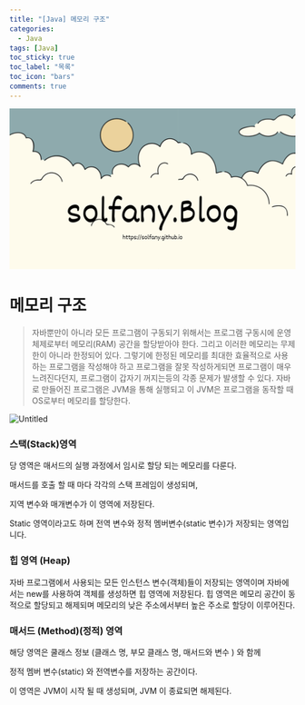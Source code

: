 ```yaml
---
title: "[Java] 메모리 구조"
categories:
  - Java
tags: [Java]
toc_sticky: true
toc_label: "목록"
toc_icon: "bars"
comments: true
---
```


![Untitled](https://github.com/solfany/solfany.github.io/blob/master/blog/blog-main/1.png?raw=true)

# 메모리 구조

> 자바뿐만이 아니라 모든 프로그램이 구동되기 위해서는 프로그램 구동시에 운영체제로부터 메모리(RAM) 공간을 할당받아야 한다. 그리고 이러한 메모리는 무제한이 아니라 한정되어 있다.
> 그렇기에 한정된 메모리를 최대한 효율적으로 사용하는 프로그램을 작성해야 하고 프로그램을 잘못 작성하게되면 프로그램이 매우 느려진다던지, 프로그램이 갑자기 꺼지는등의 각종 문제가 발생할 수 있다.
> 자바로 만들어진 프로그램은 JVM을 통해 실행되고 이 JVM은 프로그램을 동작할 때 OS로부터 메모리를 할당한다.

![Untitled](https://s3-us-west-2.amazonaws.com/secure.notion-static.com/2e26903a-cbb9-4260-a70d-cc1f5419d764/Untitled.png)

### 스택(Stack)영역

당 영역은 매서드의 실행 과정에서 임시로 할당 되는 메모리를 다룬다.

매서드를 호출 할 때 마다 각각의 스택 프레임이 생성되며,

지역 변수와 매개변수가 이 영역에 저장된다.

Static 영역이라고도 하며 전역 변수와 정적 멤버변수(static 변수)가 저장되는 영역입니다.

### 힙 영역 (Heap)

자바 프로그램에서 사용되는 모든 인스턴스 변수(객체)들이 저장되는 영역이며 자바에서는 new를 사용하여 객체를 생성하면 힙 영역에 저장된다. 힙 영역은 메모리 공간이 동적으로 할당되고 해제되며 메모리의 낮은 주소에서부터 높은 주소로 할당이 이루어진다.

### 매서드 (Method)(정적) 영역

해당 영역은 쿨래스 정보 (클래스 명, 부모 클래스 명, 매서드와 변수 ) 와 함께

정적 멤버 변수(static) 와 전역변수를 저장하는 공간이다.

이 영역은 JVM이 시작 될 때 생성되며, JVM 이 종료되면 해제된다.
